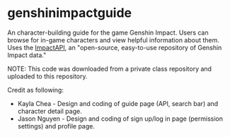 # genshinimpactguide

An character-building guide for the game Genshin Impact. Users can browse for in-game characters and view helpful information about them. Uses the [ImpactAPI](https://github.com/impact-moe/impact-api/wiki), an "open-source, easy-to-use repository of Genshin Impact data."

NOTE: This code was downloaded from a private class repository and uploaded to this repository. 

Credit as following:
* Kayla Chea - Design and coding of guide page (API, search bar) and character detail page.
* Jason Nguyen - Design and coding of sign up/log in page (permission settings) and profile page.
